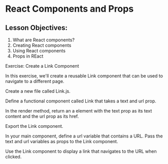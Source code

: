 # React Components and Props

## Lesson Objectives:

1. What are React components?
2. Creating React components
3. Using React components
4. Props in REact

Exercise: Create a Link Component

In this exercise, we'll create a reusable Link component that can be used to navigate to a different page.

Create a new file called Link.js.

Define a functional component called Link that takes a text and url prop.

In the render method, return an a element with the text prop as its text content and the url prop as its href.

Export the Link component.

In your main component, define a url variable that contains a URL. Pass the text and url variables as props to the Link component.

Use the Link component to display a link that navigates to the URL when clicked.

